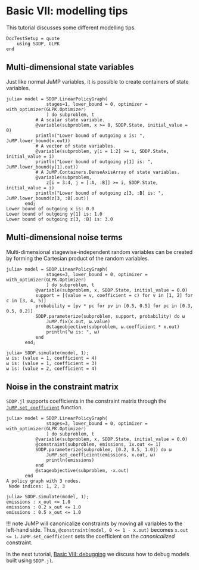 # Basic VII: modelling tips

This tutorial discusses some different modelling tips.

```@meta
DocTestSetup = quote
    using SDDP, GLPK
end
```

## Multi-dimensional state variables

Just like normal JuMP variables, it is possible to create containers of state
variables.

```jldoctest; filter=r"A policy graph.+"s
julia> model = SDDP.LinearPolicyGraph(
               stages=1, lower_bound = 0, optimizer = with_optimizer(GLPK.Optimizer)
               ) do subproblem, t
           # A scalar state variable.
           @variable(subproblem, x >= 0, SDDP.State, initial_value = 0)
           println("Lower bound of outgoing x is: ", JuMP.lower_bound(x.out))
           # A vector of state variables.
           @variable(subproblem, y[i = 1:2] >= i, SDDP.State, initial_value = i)
           println("Lower bound of outgoing y[1] is: ", JuMP.lower_bound(y[1].out))
           # A JuMP.Containers.DenseAxisArray of state variables.
           @variable(subproblem,
               z[i = 3:4, j = [:A, :B]] >= i, SDDP.State, initial_value = i)
           println("Lower bound of outgoing z[3, :B] is: ", JuMP.lower_bound(z[3, :B].out))
       end;
Lower bound of outgoing x is: 0.0
Lower bound of outgoing y[1] is: 1.0
Lower bound of outgoing z[3, :B] is: 3.0
```

## Multi-dimensional noise terms

Multi-dimensional stagewise-independent random variables can be created by
forming the Cartesian product of the random variables.

```jldoctest; filter=[r"\(value = \d, coefficient = \d\)", r"1\-element.+"s]
julia> model = SDDP.LinearPolicyGraph(
               stages=3, lower_bound = 0, optimizer = with_optimizer(GLPK.Optimizer)
               ) do subproblem, t
           @variable(subproblem, x, SDDP.State, initial_value = 0.0)
           support = [(value = v, coefficient = c) for v in [1, 2] for c in [3, 4, 5]]
           probability = [pv * pc for pv in [0.5, 0.5] for pc in [0.3, 0.5, 0.2]]
           SDDP.parameterize(subproblem, support, probability) do ω
               JuMP.fix(x.out, ω.value)
               @stageobjective(subproblem, ω.coefficient * x.out)
               println("ω is: ", ω)
           end
       end;

julia> SDDP.simulate(model, 1);
ω is: (value = 1, coefficient = 4)
ω is: (value = 1, coefficient = 3)
ω is: (value = 2, coefficient = 4)
```

## Noise in the constraint matrix

`SDDP.jl` supports coefficients in the constraint matrix through the
[`JuMP.set_coefficient`](http://www.juliaopt.org/JuMP.jl/v0.19/constraints/#JuMP.set_coefficient)
function.

```jldoctest; filter=r" \: .+?1.0"
julia> model = SDDP.LinearPolicyGraph(
               stages=3, lower_bound = 0, optimizer = with_optimizer(GLPK.Optimizer)
               ) do subproblem, t
           @variable(subproblem, x, SDDP.State, initial_value = 0.0)
           @constraint(subproblem, emissions, 1x.out <= 1)
           SDDP.parameterize(subproblem, [0.2, 0.5, 1.0]) do ω
               JuMP.set_coefficient(emissions, x.out, ω)
               println(emissions)
           end
           @stageobjective(subproblem, -x.out)
       end
A policy graph with 3 nodes.
 Node indices: 1, 2, 3

julia> SDDP.simulate(model, 1);
emissions : x_out <= 1.0
emissions : 0.2 x_out <= 1.0
emissions : 0.5 x_out <= 1.0
```

!!! note
    JuMP will canonicalize constraints by moving all variables to the left-hand
    side. Thus, `@constraint(model, 0 <= 1 - x.out)` becomes `x.out <= 1`.
    `JuMP.set_coefficient` sets the coefficient on the _canonicalized_
    constraint.

In the next tutorial, [Basic VIII: debugging](@ref) we discuss how to debug
models built using `SDDP.jl`.
